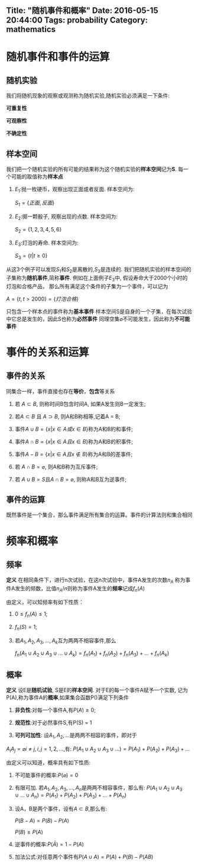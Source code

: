 Title: "随机事件和概率"
Date: 2016-05-15 20:44:00
Tags: probability
Category: mathematics
---

# 随机事件和事件的运算

## 随机实验
我们将随机现象的观察或观测称为随机实验,随机实验必须满足一下条件:

**可重复性**

**可观察性**

**不确定性**

## 样本空间

我们把一个随机实验的所有可能的结果称为这个随机实验的**样本空间**记为**S**.
每一个可能的取值称为**样本点**

1. $E_1$:抛一枚硬币，观察出现正面或者反面. 样本空间为:

    $S_1=\lbrace 正面, 反面 \rbrace$

2. $E_2$:掷一颗骰子, 观察出现的点数. 样本空间为:

    $S_2=\lbrace 1, 2, 3, 4, 5, 6\rbrace$

3. $E_3$:灯泡的寿命. 样本空间为:

    $S_3=\lbrace t | t \geq 0\rbrace$

从这3个例子可以发现$S_1$和$S_2$是离散的,$S_3$是连续的.
我们把随机实验的样本空间的子集称为**随机事件**,简称**事件**.
例如在上面例子$E_3$中, 假设寿命大于2000个小时的灯泡和合格产品，
那么所有满足这个条件的子集为一个事件，可以记为

$A=\lbrace t, t > 2000\rbrace = \lbrace 灯泡合格\rbrace$

只包含一个样本点的事件称为**基本事件**
样本空间S是自身的一个子集，在每次试验中它总是发生的，因此S也称为**必然事件**
同理空集$\varnothing$不可能发生，因此称为**不可能事件**

# 事件的关系和运算

## 事件的关系

同集合一样，事件直接也存在**等价**，**包含**等关系

1. 若 $A \subset B$, 则称时间B包含时间A, 如果A发生则B一定发生;

2. 若$A \subset B$ 且 $A \supset B$, 则A和B称相等,记着A = B;

3. 事件$A \cup B = \lbrace x | x \in A 或 x \in B\rbrace$称为A和B的和事件;

4. 事件$A \cap B = \lbrace x | x \in A 且 x \in B\rbrace$称为A和B的积事件;

5. 事件$A - B = \lbrace x | x \in A 且 x \notin B\rbrace$称为A和B的差事件;

6. 若 $A \cap B = \varnothing$, 则A和B称为互斥事件;

7. 若 $A \cup B = S$且$A \cap B = \varnothing$, 则称A和B互为逆事件;

## 事件的运算

既然事件是一个集合，那么事件满足所有集合的运算。事件的计算法则和集合相同

# 频率和概率

## 频率

**定义** 在相同条件下，进行n次试验，在这n次试验中，事件A发生的次数$n_A$
称为事件A发生的频数，比值$n_A/n$则称为事件A发生的**频率**记成$f_n(A)$

由定义，可以知频率有如下性质：

1.  $0 \leqslant f_n(A) \leqslant 1$;

2.  $f_n(S) = 1$;

3.  若$A_1, A_2, A_3,..., A_k$互为两两不相容事件,那么

    $f_n(A_1 \cup A_2 \cup A_3 \cup ...\cup A_k) = f_n(A_1) + f_n(A_2) + f_n(A_3) +...+ f_n(A_k)$

## 概率

**定义** 设E是**随机试验**, S是E的**样本空间**. 对于E的每一个事件A赋予一个实数,
记为P(A),称为事件A的**概率**,如果集合函数P()满足下列条件

1. **非负性**:对每一个事件A,有$P(A) \geqslant 0$;

2. **规范性**:对于必然事件S,有P(S) = 1

3. **可列可加性**: 设$A_1, A_2, ...$是两两不相容的事件，即对于

$A_i A_j = \varnothing i \neq j,i,j=1,2,...,$有:
    $P(A_1 \cup A_2 \cup A_3 \cup ...) = P(A_1)+P(A_2)+P(A_3) +...$

由定义可以知道，概率具有如下性质:

1. 不可能事件的概率:$P(\varnothing) = 0$

2. 有限可加. 若$A_1, A_2, A_3, ..., A_n$是两两不相容事件，那么有:
    $P(A_1 \cup A_2 \cup A_3 \cup ...\cup A_n) = P(A_1)+P(A_2)+P(A_3) +...+ P(A_n)$

3. 设A，B是两个事件，设有$A \subset B$,那么有:

    $P(B-A) = P(B) - P(A)$

    $P(B) \geqslant P(A)$

4. 逆事件的概率:$P(\bar{A}) = 1 - P(A)$

5. 加法公式:对任意两个事件有$P(A \cup A) = P(A) + P(B) - P(AB)$
